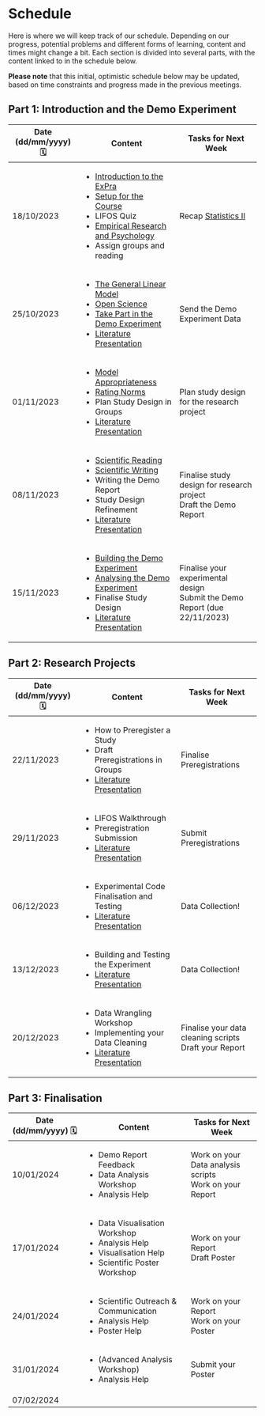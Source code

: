 # Schedule

Here is where we will keep track of our schedule. Depending on our progress, potential problems and different forms of learning, content and times might change a bit. Each section is divided into several parts, with the content linked to in the schedule below.

**Please note** that this initial, optimistic schedule below may be updated, based on time constraints and progress made in the previous meetings.  

## Part 1: Introduction and the Demo Experiment

| Date (dd/mm/yyyy) 🗓         | Content | Tasks for Next Week |
|--------------|-----------|------------|
| 18/10/2023 | <ul> <li>[Introduction to the ExPra](https://jackedtaylor.github.io/expra-wise23/introduction/general_intro)</li> <li>[Setup for the Course](https://jackedtaylor.github.io/expra-wise23/introduction/setup)</li> <li>LIFOS Quiz</li> <li>[Empirical Research and Psychology](https://jackedtaylor.github.io/expra-wise23/introduction/empirical_research)</li> <li>Assign groups and reading</li> <ul> | Recap [Statistics II](https://pandar.netlify.app/lehre/#bsc7) |
| 25/10/2023 | <ul> <li>[The General Linear Model](https://jackedtaylor.github.io/expra-wise23/introduction/glm)</li> <li>[Open Science](https://jackedtaylor.github.io/expra-wise23/introduction/open_science)</li> <li>[Take Part in the Demo Experiment](https://jackedtaylor.github.io/expra-wise23/introduction/demo_participate.html)</li> <li> [Literature Presentation](https://jackedtaylor.github.io/expra-wise23/general/reading.html) </li> </ul> | Send the Demo Experiment Data |
| 01/11/2023 | <ul> <li>[Model Appropriateness](https://jackedtaylor.github.io/expra-wise23/introduction/model_appropriateness)</li> <li>[Rating Norms](https://jackedtaylor.github.io/expra-wise23/introduction/ratings)</li> <li>Plan Study Design in Groups</li> <li>[Literature Presentation](https://jackedtaylor.github.io/expra-wise23/general/reading.html)</li> </ul> | Plan study design for the research project |
| 08/11/2023 | <ul> <li>[Scientific Reading](https://jackedtaylor.github.io/expra-wise23/introduction/reading)</li> <li>[Scientific Writing](https://jackedtaylor.github.io/expra-wise23/general/writing.html)</li> <li>Writing the Demo Report</li> <li>Study Design Refinement</li> <li> [Literature Presentation](https://jackedtaylor.github.io/expra-wise23/general/reading.html) </li> </ul> | Finalise study design for research project<br>Draft the Demo Report |
| 15/11/2023 | <ul> <li>[Building the Demo Experiment](https://jackedtaylor.github.io/expra-wise23/demo/build_demo)</li> <li>[Analysing the Demo Experiment](https://jackedtaylor.github.io/expra-wise23/demo/analyse_demo)</li> <li>Finalise Study Design</li> <li> [Literature Presentation](https://jackedtaylor.github.io/expra-wise23/general/reading.html) </li> </ul> | Finalise your experimental design<br>Submit the Demo Report (due 22/11/2023) |

## Part 2: Research Projects

| Date (dd/mm/yyyy) 🗓         | Content | Tasks for Next Week |
|--------------|-----------|------------|
| 22/11/2023 | <ul> <li>How to Preregister a Study</li> <li>Draft Preregistrations in Groups</li> <li> [Literature Presentation](https://jackedtaylor.github.io/expra-wise23/general/reading.html) </li> </ul> | Finalise Preregistrations |
| 29/11/2023 | <ul> <li>LIFOS Walkthrough</li> <li>Preregistration Submission</li> <li> [Literature Presentation](https://jackedtaylor.github.io/expra-wise23/general/reading.html) </li> </ul> | Submit Preregistrations |
| 06/12/2023 | <ul> <li>Experimental Code Finalisation and Testing</li> <li> [Literature Presentation](https://jackedtaylor.github.io/expra-wise23/general/reading.html) </li> </ul> | Data Collection! |
| 13/12/2023 | <ul> <li>Building and Testing the Experiment</li> <li> [Literature Presentation](https://jackedtaylor.github.io/expra-wise23/general/reading.html) </li> </ul> | Data Collection! |
| 20/12/2023 | <ul> <li>Data Wrangling Workshop</li> <li>Implementing your Data Cleaning</li> <li> [Literature Presentation](https://jackedtaylor.github.io/expra-wise23/general/reading.html) </li> </ul> | Finalise your data cleaning scripts<br>Draft your Report |

## Part 3: Finalisation

| Date (dd/mm/yyyy) 🗓         | Content | Tasks for Next Week |
|--------------|-----------|------------|
| 10/01/2024 | <ul> <li>Demo Report Feedback</li> <li>Data Analysis Workshop</li> <li>Analysis Help</li> </ul> | Work on your Data analysis scripts<br>Work on your Report
| 17/01/2024 | <ul> <li>Data Visualisation Workshop</li> <li>Analysis Help</li> <li>Visualisation Help</li> <li>Scientific Poster Workshop</li> </ul> | Work on your Report<br>Draft Poster
| 24/01/2024 | <ul> <li>Scientific Outreach & Communication</li> <li>Analysis Help</li> <li>Poster Help</li> </ul> | Work on your Report<br>Work on your Poster
| 31/01/2024 | <ul> <li>(Advanced Analysis Workshop)</li> <li>Analysis Help</li> </ul> | Submit your Poster
| 07/02/2024 |
